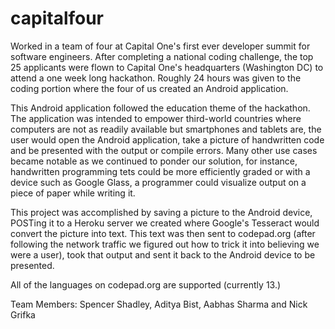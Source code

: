 capitalfour
===========

Worked in a team of four at Capital One's first ever developer summit for software engineers. After completing a national coding challenge, the top 25 applicants were flown to Capital One's headquarters (Washington DC) to attend a one week long hackathon. Roughly 24 hours was given to the coding portion where the four of us created an Android application.

This Android application followed the education theme of the hackathon. The application was intended to empower third-world countries where computers are not as readily available but smartphones and tablets are, the user would open the Android application, take a picture of handwritten code and be presented with the output or compile errors. Many other use cases became notable as we continued to ponder our solution, for instance, handwritten programming tets could be more efficiently graded or with a device such as Google Glass, a programmer could visualize output on a piece of paper while writing it.

This project was accomplished by saving a picture to the Android device, POSTing it to a Heroku server we created where Google's Tesseract would convert the picture into text. This text was then sent to codepad.org (after following the network traffic we figured out how to trick it into believing we were a user), took that output and sent it back to the Android device to be presented.

All of the languages on codepad.org are supported (currently 13.)


Team Members: Spencer Shadley, Aditya Bist, Aabhas Sharma and Nick Grifka
